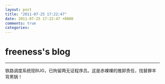 ```yaml
---
layout: post
title: "2011-07-25 17:22:47"
date: 2011-07-25 17:22:47 +0800
comments: true
categories: 
---
```


# freeness's blog

----------

>
铁路调度系统现BUG，已拘留两无证程序员。这是赤裸裸的推卸责任，找替罪羊背黑锅！